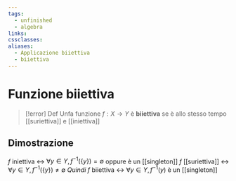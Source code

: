 ```yaml
---
tags:
  - unfinished
  - algebra
links: 
cssclasses: 
aliases:
  - Applicazione biiettiva
  - biiettiva
---
```

# Funzione biiettiva
> [!error] Def
> Unfa funzione $f:X\longrightarrow Y$ è **biiettiva** se è allo stesso tempo [[suriettiva]] e  [[iniettiva]]
## Dimostrazione
$f$ iniettiva <-> $\forall y \in Y, f^{-1}(\{y\}) = \emptyset$ oppure è un [[singleton]]
$f$ [[suriettiva]] <-> $\forall y \in Y, f^{-1}(\{y\}) \neq \emptyset$
*Quindi* $f$ biiettiva <-> $\forall y \in Y, f^{-1}({y})$ è un [[singleton]]

